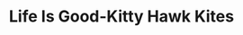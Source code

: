 ---
title: "Life Is Good-Kitty Hawk Kites"
url: /ocracoke/life-is-good-kitty-hawk-kites/
shop: Spielzeug
---